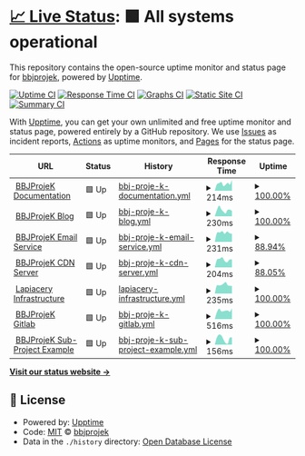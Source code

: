 # [📈 Live Status](https://status.bbjprojek.org): <!--live status--> **🟩 All systems operational**

This repository contains the open-source uptime monitor and status page for [bbjprojek](https://bbjprojek.org), powered by [Upptime](https://github.com/upptime/upptime).

[![Uptime CI](https://github.com/bbjprojek/status/workflows/Uptime%20CI/badge.svg)](https://github.com/bbjprojek/status/actions?query=workflow%3A%22Uptime+CI%22)
[![Response Time CI](https://github.com/bbjprojek/status/workflows/Response%20Time%20CI/badge.svg)](https://github.com/bbjprojek/status/actions?query=workflow%3A%22Response+Time+CI%22)
[![Graphs CI](https://github.com/bbjprojek/status/workflows/Graphs%20CI/badge.svg)](https://github.com/bbjprojek/status/actions?query=workflow%3A%22Graphs+CI%22)
[![Static Site CI](https://github.com/bbjprojek/status/workflows/Static%20Site%20CI/badge.svg)](https://github.com/bbjprojek/status/actions?query=workflow%3A%22Static+Site+CI%22)
[![Summary CI](https://github.com/bbjprojek/status/workflows/Summary%20CI/badge.svg)](https://github.com/bbjprojek/status/actions?query=workflow%3A%22Summary+CI%22)

With [Upptime](https://upptime.js.org), you can get your own unlimited and free uptime monitor and status page, powered entirely by a GitHub repository. We use [Issues](https://github.com/bbjprojek/status/issues) as incident reports, [Actions](https://github.com/bbjprojek/status/actions) as uptime monitors, and [Pages](https://status.bbjprojek.org) for the status page.

<!--start: status pages-->
<!-- This summary is generated by Upptime (https://github.com/upptime/upptime) -->
<!-- Do not edit this manually, your changes will be overwritten -->
<!-- prettier-ignore -->
| URL | Status | History | Response Time | Uptime |
| --- | ------ | ------- | ------------- | ------ |
| <img alt="" src="https://icons.duckduckgo.com/ip3/wiki.bbjprojek.org.ico" height="13"> [BBJProjeK Documentation](https://wiki.bbjprojek.org) | 🟩 Up | [bbj-proje-k-documentation.yml](https://github.com/bbjprojek/status/commits/HEAD/history/bbj-proje-k-documentation.yml) | <details><summary><img alt="Response time graph" src="./graphs/bbj-proje-k-documentation/response-time-week.png" height="20"> 214ms</summary><br><a href="https://status.bbjprojek.org/history/bbj-proje-k-documentation"><img alt="Response time 205" src="https://img.shields.io/endpoint?url=https%3A%2F%2Fraw.githubusercontent.com%2Fbbjprojek%2Fstatus%2FHEAD%2Fapi%2Fbbj-proje-k-documentation%2Fresponse-time.json"></a><br><a href="https://status.bbjprojek.org/history/bbj-proje-k-documentation"><img alt="24-hour response time 157" src="https://img.shields.io/endpoint?url=https%3A%2F%2Fraw.githubusercontent.com%2Fbbjprojek%2Fstatus%2FHEAD%2Fapi%2Fbbj-proje-k-documentation%2Fresponse-time-day.json"></a><br><a href="https://status.bbjprojek.org/history/bbj-proje-k-documentation"><img alt="7-day response time 214" src="https://img.shields.io/endpoint?url=https%3A%2F%2Fraw.githubusercontent.com%2Fbbjprojek%2Fstatus%2FHEAD%2Fapi%2Fbbj-proje-k-documentation%2Fresponse-time-week.json"></a><br><a href="https://status.bbjprojek.org/history/bbj-proje-k-documentation"><img alt="30-day response time 183" src="https://img.shields.io/endpoint?url=https%3A%2F%2Fraw.githubusercontent.com%2Fbbjprojek%2Fstatus%2FHEAD%2Fapi%2Fbbj-proje-k-documentation%2Fresponse-time-month.json"></a><br><a href="https://status.bbjprojek.org/history/bbj-proje-k-documentation"><img alt="1-year response time 205" src="https://img.shields.io/endpoint?url=https%3A%2F%2Fraw.githubusercontent.com%2Fbbjprojek%2Fstatus%2FHEAD%2Fapi%2Fbbj-proje-k-documentation%2Fresponse-time-year.json"></a></details> | <details><summary><a href="https://status.bbjprojek.org/history/bbj-proje-k-documentation">100.00%</a></summary><a href="https://status.bbjprojek.org/history/bbj-proje-k-documentation"><img alt="All-time uptime 100.00%" src="https://img.shields.io/endpoint?url=https%3A%2F%2Fraw.githubusercontent.com%2Fbbjprojek%2Fstatus%2FHEAD%2Fapi%2Fbbj-proje-k-documentation%2Fuptime.json"></a><br><a href="https://status.bbjprojek.org/history/bbj-proje-k-documentation"><img alt="24-hour uptime 100.00%" src="https://img.shields.io/endpoint?url=https%3A%2F%2Fraw.githubusercontent.com%2Fbbjprojek%2Fstatus%2FHEAD%2Fapi%2Fbbj-proje-k-documentation%2Fuptime-day.json"></a><br><a href="https://status.bbjprojek.org/history/bbj-proje-k-documentation"><img alt="7-day uptime 100.00%" src="https://img.shields.io/endpoint?url=https%3A%2F%2Fraw.githubusercontent.com%2Fbbjprojek%2Fstatus%2FHEAD%2Fapi%2Fbbj-proje-k-documentation%2Fuptime-week.json"></a><br><a href="https://status.bbjprojek.org/history/bbj-proje-k-documentation"><img alt="30-day uptime 100.00%" src="https://img.shields.io/endpoint?url=https%3A%2F%2Fraw.githubusercontent.com%2Fbbjprojek%2Fstatus%2FHEAD%2Fapi%2Fbbj-proje-k-documentation%2Fuptime-month.json"></a><br><a href="https://status.bbjprojek.org/history/bbj-proje-k-documentation"><img alt="1-year uptime 100.00%" src="https://img.shields.io/endpoint?url=https%3A%2F%2Fraw.githubusercontent.com%2Fbbjprojek%2Fstatus%2FHEAD%2Fapi%2Fbbj-proje-k-documentation%2Fuptime-year.json"></a></details>
| <img alt="" src="https://icons.duckduckgo.com/ip3/blog.bbjprojek.org.ico" height="13"> [BBJProjeK Blog](https://blog.bbjprojek.org) | 🟩 Up | [bbj-proje-k-blog.yml](https://github.com/bbjprojek/status/commits/HEAD/history/bbj-proje-k-blog.yml) | <details><summary><img alt="Response time graph" src="./graphs/bbj-proje-k-blog/response-time-week.png" height="20"> 230ms</summary><br><a href="https://status.bbjprojek.org/history/bbj-proje-k-blog"><img alt="Response time 263" src="https://img.shields.io/endpoint?url=https%3A%2F%2Fraw.githubusercontent.com%2Fbbjprojek%2Fstatus%2FHEAD%2Fapi%2Fbbj-proje-k-blog%2Fresponse-time.json"></a><br><a href="https://status.bbjprojek.org/history/bbj-proje-k-blog"><img alt="24-hour response time 164" src="https://img.shields.io/endpoint?url=https%3A%2F%2Fraw.githubusercontent.com%2Fbbjprojek%2Fstatus%2FHEAD%2Fapi%2Fbbj-proje-k-blog%2Fresponse-time-day.json"></a><br><a href="https://status.bbjprojek.org/history/bbj-proje-k-blog"><img alt="7-day response time 230" src="https://img.shields.io/endpoint?url=https%3A%2F%2Fraw.githubusercontent.com%2Fbbjprojek%2Fstatus%2FHEAD%2Fapi%2Fbbj-proje-k-blog%2Fresponse-time-week.json"></a><br><a href="https://status.bbjprojek.org/history/bbj-proje-k-blog"><img alt="30-day response time 187" src="https://img.shields.io/endpoint?url=https%3A%2F%2Fraw.githubusercontent.com%2Fbbjprojek%2Fstatus%2FHEAD%2Fapi%2Fbbj-proje-k-blog%2Fresponse-time-month.json"></a><br><a href="https://status.bbjprojek.org/history/bbj-proje-k-blog"><img alt="1-year response time 263" src="https://img.shields.io/endpoint?url=https%3A%2F%2Fraw.githubusercontent.com%2Fbbjprojek%2Fstatus%2FHEAD%2Fapi%2Fbbj-proje-k-blog%2Fresponse-time-year.json"></a></details> | <details><summary><a href="https://status.bbjprojek.org/history/bbj-proje-k-blog">100.00%</a></summary><a href="https://status.bbjprojek.org/history/bbj-proje-k-blog"><img alt="All-time uptime 99.94%" src="https://img.shields.io/endpoint?url=https%3A%2F%2Fraw.githubusercontent.com%2Fbbjprojek%2Fstatus%2FHEAD%2Fapi%2Fbbj-proje-k-blog%2Fuptime.json"></a><br><a href="https://status.bbjprojek.org/history/bbj-proje-k-blog"><img alt="24-hour uptime 100.00%" src="https://img.shields.io/endpoint?url=https%3A%2F%2Fraw.githubusercontent.com%2Fbbjprojek%2Fstatus%2FHEAD%2Fapi%2Fbbj-proje-k-blog%2Fuptime-day.json"></a><br><a href="https://status.bbjprojek.org/history/bbj-proje-k-blog"><img alt="7-day uptime 100.00%" src="https://img.shields.io/endpoint?url=https%3A%2F%2Fraw.githubusercontent.com%2Fbbjprojek%2Fstatus%2FHEAD%2Fapi%2Fbbj-proje-k-blog%2Fuptime-week.json"></a><br><a href="https://status.bbjprojek.org/history/bbj-proje-k-blog"><img alt="30-day uptime 100.00%" src="https://img.shields.io/endpoint?url=https%3A%2F%2Fraw.githubusercontent.com%2Fbbjprojek%2Fstatus%2FHEAD%2Fapi%2Fbbj-proje-k-blog%2Fuptime-month.json"></a><br><a href="https://status.bbjprojek.org/history/bbj-proje-k-blog"><img alt="1-year uptime 99.94%" src="https://img.shields.io/endpoint?url=https%3A%2F%2Fraw.githubusercontent.com%2Fbbjprojek%2Fstatus%2FHEAD%2Fapi%2Fbbj-proje-k-blog%2Fuptime-year.json"></a></details>
| <img alt="" src="https://icons.duckduckgo.com/ip3/bbjprojek.org.ico" height="13"> [BBJProjeK Email Service](https://bbjprojek.org) | 🟩 Up | [bbj-proje-k-email-service.yml](https://github.com/bbjprojek/status/commits/HEAD/history/bbj-proje-k-email-service.yml) | <details><summary><img alt="Response time graph" src="./graphs/bbj-proje-k-email-service/response-time-week.png" height="20"> 231ms</summary><br><a href="https://status.bbjprojek.org/history/bbj-proje-k-email-service"><img alt="Response time 263" src="https://img.shields.io/endpoint?url=https%3A%2F%2Fraw.githubusercontent.com%2Fbbjprojek%2Fstatus%2FHEAD%2Fapi%2Fbbj-proje-k-email-service%2Fresponse-time.json"></a><br><a href="https://status.bbjprojek.org/history/bbj-proje-k-email-service"><img alt="24-hour response time 168" src="https://img.shields.io/endpoint?url=https%3A%2F%2Fraw.githubusercontent.com%2Fbbjprojek%2Fstatus%2FHEAD%2Fapi%2Fbbj-proje-k-email-service%2Fresponse-time-day.json"></a><br><a href="https://status.bbjprojek.org/history/bbj-proje-k-email-service"><img alt="7-day response time 231" src="https://img.shields.io/endpoint?url=https%3A%2F%2Fraw.githubusercontent.com%2Fbbjprojek%2Fstatus%2FHEAD%2Fapi%2Fbbj-proje-k-email-service%2Fresponse-time-week.json"></a><br><a href="https://status.bbjprojek.org/history/bbj-proje-k-email-service"><img alt="30-day response time 231" src="https://img.shields.io/endpoint?url=https%3A%2F%2Fraw.githubusercontent.com%2Fbbjprojek%2Fstatus%2FHEAD%2Fapi%2Fbbj-proje-k-email-service%2Fresponse-time-month.json"></a><br><a href="https://status.bbjprojek.org/history/bbj-proje-k-email-service"><img alt="1-year response time 263" src="https://img.shields.io/endpoint?url=https%3A%2F%2Fraw.githubusercontent.com%2Fbbjprojek%2Fstatus%2FHEAD%2Fapi%2Fbbj-proje-k-email-service%2Fresponse-time-year.json"></a></details> | <details><summary><a href="https://status.bbjprojek.org/history/bbj-proje-k-email-service">88.94%</a></summary><a href="https://status.bbjprojek.org/history/bbj-proje-k-email-service"><img alt="All-time uptime 20.60%" src="https://img.shields.io/endpoint?url=https%3A%2F%2Fraw.githubusercontent.com%2Fbbjprojek%2Fstatus%2FHEAD%2Fapi%2Fbbj-proje-k-email-service%2Fuptime.json"></a><br><a href="https://status.bbjprojek.org/history/bbj-proje-k-email-service"><img alt="24-hour uptime 100.00%" src="https://img.shields.io/endpoint?url=https%3A%2F%2Fraw.githubusercontent.com%2Fbbjprojek%2Fstatus%2FHEAD%2Fapi%2Fbbj-proje-k-email-service%2Fuptime-day.json"></a><br><a href="https://status.bbjprojek.org/history/bbj-proje-k-email-service"><img alt="7-day uptime 88.94%" src="https://img.shields.io/endpoint?url=https%3A%2F%2Fraw.githubusercontent.com%2Fbbjprojek%2Fstatus%2FHEAD%2Fapi%2Fbbj-proje-k-email-service%2Fuptime-week.json"></a><br><a href="https://status.bbjprojek.org/history/bbj-proje-k-email-service"><img alt="30-day uptime 28.42%" src="https://img.shields.io/endpoint?url=https%3A%2F%2Fraw.githubusercontent.com%2Fbbjprojek%2Fstatus%2FHEAD%2Fapi%2Fbbj-proje-k-email-service%2Fuptime-month.json"></a><br><a href="https://status.bbjprojek.org/history/bbj-proje-k-email-service"><img alt="1-year uptime 20.60%" src="https://img.shields.io/endpoint?url=https%3A%2F%2Fraw.githubusercontent.com%2Fbbjprojek%2Fstatus%2FHEAD%2Fapi%2Fbbj-proje-k-email-service%2Fuptime-year.json"></a></details>
| <img alt="" src="https://icons.duckduckgo.com/ip3/cdn.bbjprojek.org.ico" height="13"> [BBJProjeK CDN Server](https://cdn.bbjprojek.org) | 🟩 Up | [bbj-proje-k-cdn-server.yml](https://github.com/bbjprojek/status/commits/HEAD/history/bbj-proje-k-cdn-server.yml) | <details><summary><img alt="Response time graph" src="./graphs/bbj-proje-k-cdn-server/response-time-week.png" height="20"> 204ms</summary><br><a href="https://status.bbjprojek.org/history/bbj-proje-k-cdn-server"><img alt="Response time 180" src="https://img.shields.io/endpoint?url=https%3A%2F%2Fraw.githubusercontent.com%2Fbbjprojek%2Fstatus%2FHEAD%2Fapi%2Fbbj-proje-k-cdn-server%2Fresponse-time.json"></a><br><a href="https://status.bbjprojek.org/history/bbj-proje-k-cdn-server"><img alt="24-hour response time 221" src="https://img.shields.io/endpoint?url=https%3A%2F%2Fraw.githubusercontent.com%2Fbbjprojek%2Fstatus%2FHEAD%2Fapi%2Fbbj-proje-k-cdn-server%2Fresponse-time-day.json"></a><br><a href="https://status.bbjprojek.org/history/bbj-proje-k-cdn-server"><img alt="7-day response time 204" src="https://img.shields.io/endpoint?url=https%3A%2F%2Fraw.githubusercontent.com%2Fbbjprojek%2Fstatus%2FHEAD%2Fapi%2Fbbj-proje-k-cdn-server%2Fresponse-time-week.json"></a><br><a href="https://status.bbjprojek.org/history/bbj-proje-k-cdn-server"><img alt="30-day response time 184" src="https://img.shields.io/endpoint?url=https%3A%2F%2Fraw.githubusercontent.com%2Fbbjprojek%2Fstatus%2FHEAD%2Fapi%2Fbbj-proje-k-cdn-server%2Fresponse-time-month.json"></a><br><a href="https://status.bbjprojek.org/history/bbj-proje-k-cdn-server"><img alt="1-year response time 180" src="https://img.shields.io/endpoint?url=https%3A%2F%2Fraw.githubusercontent.com%2Fbbjprojek%2Fstatus%2FHEAD%2Fapi%2Fbbj-proje-k-cdn-server%2Fresponse-time-year.json"></a></details> | <details><summary><a href="https://status.bbjprojek.org/history/bbj-proje-k-cdn-server">88.05%</a></summary><a href="https://status.bbjprojek.org/history/bbj-proje-k-cdn-server"><img alt="All-time uptime 98.68%" src="https://img.shields.io/endpoint?url=https%3A%2F%2Fraw.githubusercontent.com%2Fbbjprojek%2Fstatus%2FHEAD%2Fapi%2Fbbj-proje-k-cdn-server%2Fuptime.json"></a><br><a href="https://status.bbjprojek.org/history/bbj-proje-k-cdn-server"><img alt="24-hour uptime 37.34%" src="https://img.shields.io/endpoint?url=https%3A%2F%2Fraw.githubusercontent.com%2Fbbjprojek%2Fstatus%2FHEAD%2Fapi%2Fbbj-proje-k-cdn-server%2Fuptime-day.json"></a><br><a href="https://status.bbjprojek.org/history/bbj-proje-k-cdn-server"><img alt="7-day uptime 88.05%" src="https://img.shields.io/endpoint?url=https%3A%2F%2Fraw.githubusercontent.com%2Fbbjprojek%2Fstatus%2FHEAD%2Fapi%2Fbbj-proje-k-cdn-server%2Fuptime-week.json"></a><br><a href="https://status.bbjprojek.org/history/bbj-proje-k-cdn-server"><img alt="30-day uptime 97.25%" src="https://img.shields.io/endpoint?url=https%3A%2F%2Fraw.githubusercontent.com%2Fbbjprojek%2Fstatus%2FHEAD%2Fapi%2Fbbj-proje-k-cdn-server%2Fuptime-month.json"></a><br><a href="https://status.bbjprojek.org/history/bbj-proje-k-cdn-server"><img alt="1-year uptime 98.68%" src="https://img.shields.io/endpoint?url=https%3A%2F%2Fraw.githubusercontent.com%2Fbbjprojek%2Fstatus%2FHEAD%2Fapi%2Fbbj-proje-k-cdn-server%2Fuptime-year.json"></a></details>
| <img alt="" src="https://icons.duckduckgo.com/ip3/lpry.bbjprojek.org.ico" height="13"> [Lapiacery Infrastructure](https://lpry.bbjprojek.org) | 🟩 Up | [lapiacery-infrastructure.yml](https://github.com/bbjprojek/status/commits/HEAD/history/lapiacery-infrastructure.yml) | <details><summary><img alt="Response time graph" src="./graphs/lapiacery-infrastructure/response-time-week.png" height="20"> 235ms</summary><br><a href="https://status.bbjprojek.org/history/lapiacery-infrastructure"><img alt="Response time 177" src="https://img.shields.io/endpoint?url=https%3A%2F%2Fraw.githubusercontent.com%2Fbbjprojek%2Fstatus%2FHEAD%2Fapi%2Flapiacery-infrastructure%2Fresponse-time.json"></a><br><a href="https://status.bbjprojek.org/history/lapiacery-infrastructure"><img alt="24-hour response time 283" src="https://img.shields.io/endpoint?url=https%3A%2F%2Fraw.githubusercontent.com%2Fbbjprojek%2Fstatus%2FHEAD%2Fapi%2Flapiacery-infrastructure%2Fresponse-time-day.json"></a><br><a href="https://status.bbjprojek.org/history/lapiacery-infrastructure"><img alt="7-day response time 235" src="https://img.shields.io/endpoint?url=https%3A%2F%2Fraw.githubusercontent.com%2Fbbjprojek%2Fstatus%2FHEAD%2Fapi%2Flapiacery-infrastructure%2Fresponse-time-week.json"></a><br><a href="https://status.bbjprojek.org/history/lapiacery-infrastructure"><img alt="30-day response time 182" src="https://img.shields.io/endpoint?url=https%3A%2F%2Fraw.githubusercontent.com%2Fbbjprojek%2Fstatus%2FHEAD%2Fapi%2Flapiacery-infrastructure%2Fresponse-time-month.json"></a><br><a href="https://status.bbjprojek.org/history/lapiacery-infrastructure"><img alt="1-year response time 177" src="https://img.shields.io/endpoint?url=https%3A%2F%2Fraw.githubusercontent.com%2Fbbjprojek%2Fstatus%2FHEAD%2Fapi%2Flapiacery-infrastructure%2Fresponse-time-year.json"></a></details> | <details><summary><a href="https://status.bbjprojek.org/history/lapiacery-infrastructure">100.00%</a></summary><a href="https://status.bbjprojek.org/history/lapiacery-infrastructure"><img alt="All-time uptime 100.00%" src="https://img.shields.io/endpoint?url=https%3A%2F%2Fraw.githubusercontent.com%2Fbbjprojek%2Fstatus%2FHEAD%2Fapi%2Flapiacery-infrastructure%2Fuptime.json"></a><br><a href="https://status.bbjprojek.org/history/lapiacery-infrastructure"><img alt="24-hour uptime 100.00%" src="https://img.shields.io/endpoint?url=https%3A%2F%2Fraw.githubusercontent.com%2Fbbjprojek%2Fstatus%2FHEAD%2Fapi%2Flapiacery-infrastructure%2Fuptime-day.json"></a><br><a href="https://status.bbjprojek.org/history/lapiacery-infrastructure"><img alt="7-day uptime 100.00%" src="https://img.shields.io/endpoint?url=https%3A%2F%2Fraw.githubusercontent.com%2Fbbjprojek%2Fstatus%2FHEAD%2Fapi%2Flapiacery-infrastructure%2Fuptime-week.json"></a><br><a href="https://status.bbjprojek.org/history/lapiacery-infrastructure"><img alt="30-day uptime 100.00%" src="https://img.shields.io/endpoint?url=https%3A%2F%2Fraw.githubusercontent.com%2Fbbjprojek%2Fstatus%2FHEAD%2Fapi%2Flapiacery-infrastructure%2Fuptime-month.json"></a><br><a href="https://status.bbjprojek.org/history/lapiacery-infrastructure"><img alt="1-year uptime 100.00%" src="https://img.shields.io/endpoint?url=https%3A%2F%2Fraw.githubusercontent.com%2Fbbjprojek%2Fstatus%2FHEAD%2Fapi%2Flapiacery-infrastructure%2Fuptime-year.json"></a></details>
| <img alt="" src="https://icons.duckduckgo.com/ip3/gitlab.bbjprojek.org.ico" height="13"> [BBJProjeK Gitlab](https://gitlab.bbjprojek.org) | 🟩 Up | [bbj-proje-k-gitlab.yml](https://github.com/bbjprojek/status/commits/HEAD/history/bbj-proje-k-gitlab.yml) | <details><summary><img alt="Response time graph" src="./graphs/bbj-proje-k-gitlab/response-time-week.png" height="20"> 516ms</summary><br><a href="https://status.bbjprojek.org/history/bbj-proje-k-gitlab"><img alt="Response time 472" src="https://img.shields.io/endpoint?url=https%3A%2F%2Fraw.githubusercontent.com%2Fbbjprojek%2Fstatus%2FHEAD%2Fapi%2Fbbj-proje-k-gitlab%2Fresponse-time.json"></a><br><a href="https://status.bbjprojek.org/history/bbj-proje-k-gitlab"><img alt="24-hour response time 446" src="https://img.shields.io/endpoint?url=https%3A%2F%2Fraw.githubusercontent.com%2Fbbjprojek%2Fstatus%2FHEAD%2Fapi%2Fbbj-proje-k-gitlab%2Fresponse-time-day.json"></a><br><a href="https://status.bbjprojek.org/history/bbj-proje-k-gitlab"><img alt="7-day response time 516" src="https://img.shields.io/endpoint?url=https%3A%2F%2Fraw.githubusercontent.com%2Fbbjprojek%2Fstatus%2FHEAD%2Fapi%2Fbbj-proje-k-gitlab%2Fresponse-time-week.json"></a><br><a href="https://status.bbjprojek.org/history/bbj-proje-k-gitlab"><img alt="30-day response time 466" src="https://img.shields.io/endpoint?url=https%3A%2F%2Fraw.githubusercontent.com%2Fbbjprojek%2Fstatus%2FHEAD%2Fapi%2Fbbj-proje-k-gitlab%2Fresponse-time-month.json"></a><br><a href="https://status.bbjprojek.org/history/bbj-proje-k-gitlab"><img alt="1-year response time 472" src="https://img.shields.io/endpoint?url=https%3A%2F%2Fraw.githubusercontent.com%2Fbbjprojek%2Fstatus%2FHEAD%2Fapi%2Fbbj-proje-k-gitlab%2Fresponse-time-year.json"></a></details> | <details><summary><a href="https://status.bbjprojek.org/history/bbj-proje-k-gitlab">100.00%</a></summary><a href="https://status.bbjprojek.org/history/bbj-proje-k-gitlab"><img alt="All-time uptime 100.00%" src="https://img.shields.io/endpoint?url=https%3A%2F%2Fraw.githubusercontent.com%2Fbbjprojek%2Fstatus%2FHEAD%2Fapi%2Fbbj-proje-k-gitlab%2Fuptime.json"></a><br><a href="https://status.bbjprojek.org/history/bbj-proje-k-gitlab"><img alt="24-hour uptime 100.00%" src="https://img.shields.io/endpoint?url=https%3A%2F%2Fraw.githubusercontent.com%2Fbbjprojek%2Fstatus%2FHEAD%2Fapi%2Fbbj-proje-k-gitlab%2Fuptime-day.json"></a><br><a href="https://status.bbjprojek.org/history/bbj-proje-k-gitlab"><img alt="7-day uptime 100.00%" src="https://img.shields.io/endpoint?url=https%3A%2F%2Fraw.githubusercontent.com%2Fbbjprojek%2Fstatus%2FHEAD%2Fapi%2Fbbj-proje-k-gitlab%2Fuptime-week.json"></a><br><a href="https://status.bbjprojek.org/history/bbj-proje-k-gitlab"><img alt="30-day uptime 100.00%" src="https://img.shields.io/endpoint?url=https%3A%2F%2Fraw.githubusercontent.com%2Fbbjprojek%2Fstatus%2FHEAD%2Fapi%2Fbbj-proje-k-gitlab%2Fuptime-month.json"></a><br><a href="https://status.bbjprojek.org/history/bbj-proje-k-gitlab"><img alt="1-year uptime 100.00%" src="https://img.shields.io/endpoint?url=https%3A%2F%2Fraw.githubusercontent.com%2Fbbjprojek%2Fstatus%2FHEAD%2Fapi%2Fbbj-proje-k-gitlab%2Fuptime-year.json"></a></details>
| <img alt="" src="https://icons.duckduckgo.com/ip3/wiki.bbjprojek.org.ico" height="13"> [BBJProjeK Sub-Project Example](https://wiki.bbjprojek.org/andenes) | 🟩 Up | [bbj-proje-k-sub-project-example.yml](https://github.com/bbjprojek/status/commits/HEAD/history/bbj-proje-k-sub-project-example.yml) | <details><summary><img alt="Response time graph" src="./graphs/bbj-proje-k-sub-project-example/response-time-week.png" height="20"> 156ms</summary><br><a href="https://status.bbjprojek.org/history/bbj-proje-k-sub-project-example"><img alt="Response time 108" src="https://img.shields.io/endpoint?url=https%3A%2F%2Fraw.githubusercontent.com%2Fbbjprojek%2Fstatus%2FHEAD%2Fapi%2Fbbj-proje-k-sub-project-example%2Fresponse-time.json"></a><br><a href="https://status.bbjprojek.org/history/bbj-proje-k-sub-project-example"><img alt="24-hour response time 196" src="https://img.shields.io/endpoint?url=https%3A%2F%2Fraw.githubusercontent.com%2Fbbjprojek%2Fstatus%2FHEAD%2Fapi%2Fbbj-proje-k-sub-project-example%2Fresponse-time-day.json"></a><br><a href="https://status.bbjprojek.org/history/bbj-proje-k-sub-project-example"><img alt="7-day response time 156" src="https://img.shields.io/endpoint?url=https%3A%2F%2Fraw.githubusercontent.com%2Fbbjprojek%2Fstatus%2FHEAD%2Fapi%2Fbbj-proje-k-sub-project-example%2Fresponse-time-week.json"></a><br><a href="https://status.bbjprojek.org/history/bbj-proje-k-sub-project-example"><img alt="30-day response time 107" src="https://img.shields.io/endpoint?url=https%3A%2F%2Fraw.githubusercontent.com%2Fbbjprojek%2Fstatus%2FHEAD%2Fapi%2Fbbj-proje-k-sub-project-example%2Fresponse-time-month.json"></a><br><a href="https://status.bbjprojek.org/history/bbj-proje-k-sub-project-example"><img alt="1-year response time 108" src="https://img.shields.io/endpoint?url=https%3A%2F%2Fraw.githubusercontent.com%2Fbbjprojek%2Fstatus%2FHEAD%2Fapi%2Fbbj-proje-k-sub-project-example%2Fresponse-time-year.json"></a></details> | <details><summary><a href="https://status.bbjprojek.org/history/bbj-proje-k-sub-project-example">100.00%</a></summary><a href="https://status.bbjprojek.org/history/bbj-proje-k-sub-project-example"><img alt="All-time uptime 100.00%" src="https://img.shields.io/endpoint?url=https%3A%2F%2Fraw.githubusercontent.com%2Fbbjprojek%2Fstatus%2FHEAD%2Fapi%2Fbbj-proje-k-sub-project-example%2Fuptime.json"></a><br><a href="https://status.bbjprojek.org/history/bbj-proje-k-sub-project-example"><img alt="24-hour uptime 100.00%" src="https://img.shields.io/endpoint?url=https%3A%2F%2Fraw.githubusercontent.com%2Fbbjprojek%2Fstatus%2FHEAD%2Fapi%2Fbbj-proje-k-sub-project-example%2Fuptime-day.json"></a><br><a href="https://status.bbjprojek.org/history/bbj-proje-k-sub-project-example"><img alt="7-day uptime 100.00%" src="https://img.shields.io/endpoint?url=https%3A%2F%2Fraw.githubusercontent.com%2Fbbjprojek%2Fstatus%2FHEAD%2Fapi%2Fbbj-proje-k-sub-project-example%2Fuptime-week.json"></a><br><a href="https://status.bbjprojek.org/history/bbj-proje-k-sub-project-example"><img alt="30-day uptime 100.00%" src="https://img.shields.io/endpoint?url=https%3A%2F%2Fraw.githubusercontent.com%2Fbbjprojek%2Fstatus%2FHEAD%2Fapi%2Fbbj-proje-k-sub-project-example%2Fuptime-month.json"></a><br><a href="https://status.bbjprojek.org/history/bbj-proje-k-sub-project-example"><img alt="1-year uptime 100.00%" src="https://img.shields.io/endpoint?url=https%3A%2F%2Fraw.githubusercontent.com%2Fbbjprojek%2Fstatus%2FHEAD%2Fapi%2Fbbj-proje-k-sub-project-example%2Fuptime-year.json"></a></details>

<!--end: status pages-->

[**Visit our status website →**](https://status.bbjprojek.org)

## 📄 License

- Powered by: [Upptime](https://github.com/upptime/upptime)
- Code: [MIT](./LICENSE) © [bbjprojek](https://bbjprojek.org)
- Data in the `./history` directory: [Open Database License](https://opendatacommons.org/licenses/odbl/1-0/)
